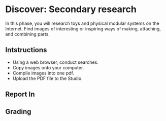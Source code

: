 # Discover: Secondary research

In this phase, you will research toys and physical modular systems on the Internet. Find images of interesting or inspiring ways of making, attaching, and combining parts.

## Intstructions
- Using a web browser, conduct searches.
- Copy images onto your computer.
- Compile images into one pdf.
- Upload the PDF file to the Studio.

## Report In

## Grading